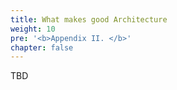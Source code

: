 ```yaml
---
title: What makes good Architecture
weight: 10
pre: '<b>Appendix II. </b>'
chapter: false
---
```


TBD